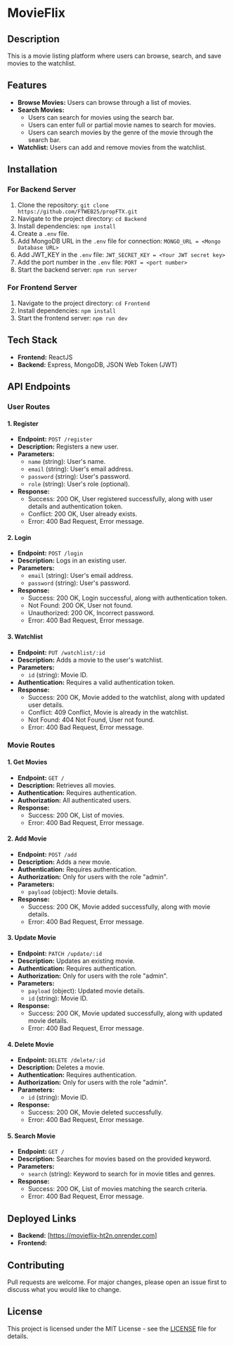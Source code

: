 # MovieFlix

## Description
This is a movie listing platform where users can browse, search, and save movies to the watchlist.

## Features
- **Browse Movies:** Users can browse through a list of movies.
- **Search Movies:**
  - Users can search for movies using the search bar.
  - Users can enter full or partial movie names to search for movies.
  - Users can search movies by the genre of the movie through the search bar.
- **Watchlist:** Users can add and remove movies from the watchlist.

## Installation

### For Backend Server
1. Clone the repository: `git clone https://github.com/FTWEB25/propFTX.git`
2. Navigate to the project directory: `cd Backend`
3. Install dependencies: `npm install`
4. Create a `.env` file.
5. Add MongoDB URL in the `.env` file for connection: `MONGO_URL = <Mongo Database URL>`
6. Add JWT_KEY in the `.env` file: `JWT_SECRET_KEY = <Your JWT secret key>`
7. Add the port number in the `.env` file: `PORT = <port number>`
8. Start the backend server: `npm run server`

### For Frontend Server
1. Navigate to the project directory: `cd Frontend`
2. Install dependencies: `npm install`
3. Start the frontend server: `npm run dev`

## Tech Stack
- **Frontend:** ReactJS 
- **Backend:** Express, MongoDB, JSON Web Token (JWT)


## API Endpoints

### User Routes

#### 1. Register
- **Endpoint:** `POST /register`
- **Description:** Registers a new user.
- **Parameters:**
  - `name` (string): User's name.
  - `email` (string): User's email address.
  - `password` (string): User's password.
  - `role` (string): User's role (optional).
- **Response:**
  - Success: 200 OK, User registered successfully, along with user details and authentication token.
  - Conflict: 200 OK, User already exists.
  - Error: 400 Bad Request, Error message.

#### 2. Login
- **Endpoint:** `POST /login`
- **Description:** Logs in an existing user.
- **Parameters:**
  - `email` (string): User's email address.
  - `password` (string): User's password.
- **Response:**
  - Success: 200 OK, Login successful, along with authentication token.
  - Not Found: 200 OK, User not found.
  - Unauthorized: 200 OK, Incorrect password.
  - Error: 400 Bad Request, Error message.

#### 3. Watchlist
- **Endpoint:** `PUT /watchlist/:id`
- **Description:** Adds a movie to the user's watchlist.
- **Parameters:**
  - `id` (string): Movie ID.
- **Authentication:** Requires a valid authentication token.
- **Response:**
  - Success: 200 OK, Movie added to the watchlist, along with updated user details.
  - Conflict: 409 Conflict, Movie is already in the watchlist.
  - Not Found: 404 Not Found, User not found.
  - Error: 400 Bad Request, Error message.


### Movie Routes

#### 1. Get Movies
- **Endpoint:** `GET /`
- **Description:** Retrieves all movies.
- **Authentication:** Requires authentication.
- **Authorization:** All authenticated users.
- **Response:**
  - Success: 200 OK, List of movies.
  - Error: 400 Bad Request, Error message.

#### 2. Add Movie
- **Endpoint:** `POST /add`
- **Description:** Adds a new movie.
- **Authentication:** Requires authentication.
- **Authorization:** Only for users with the role "admin".
- **Parameters:**
  - `payload` (object): Movie details.
- **Response:**
  - Success: 200 OK, Movie added successfully, along with movie details.
  - Error: 400 Bad Request, Error message.

#### 3. Update Movie
- **Endpoint:** `PATCH /update/:id`
- **Description:** Updates an existing movie.
- **Authentication:** Requires authentication.
- **Authorization:** Only for users with the role "admin".
- **Parameters:**
  - `payload` (object): Updated movie details.
  - `id` (string): Movie ID.
- **Response:**
  - Success: 200 OK, Movie updated successfully, along with updated movie details.
  - Error: 400 Bad Request, Error message.

#### 4. Delete Movie
- **Endpoint:** `DELETE /delete/:id`
- **Description:** Deletes a movie.
- **Authentication:** Requires authentication.
- **Authorization:** Only for users with the role "admin".
- **Parameters:**
  - `id` (string): Movie ID.
- **Response:**
  - Success: 200 OK, Movie deleted successfully.
  - Error: 400 Bad Request, Error message.

#### 5. Search Movie
- **Endpoint:** `GET /`
- **Description:** Searches for movies based on the provided keyword.
- **Parameters:**
  - `search` (string): Keyword to search for in movie titles and genres.
- **Response:**
  - Success: 200 OK, List of movies matching the search criteria.
  - Error: 400 Bad Request, Error message.

## Deployed Links

- **Backend:** [https://movieflix-ht2n.onrender.com]
- **Frontend:** 

## Contributing
Pull requests are welcome. For major changes, please open an issue first to discuss what you would like to change.

## License
This project is licensed under the MIT License - see the [LICENSE](LICENSE) file for details.